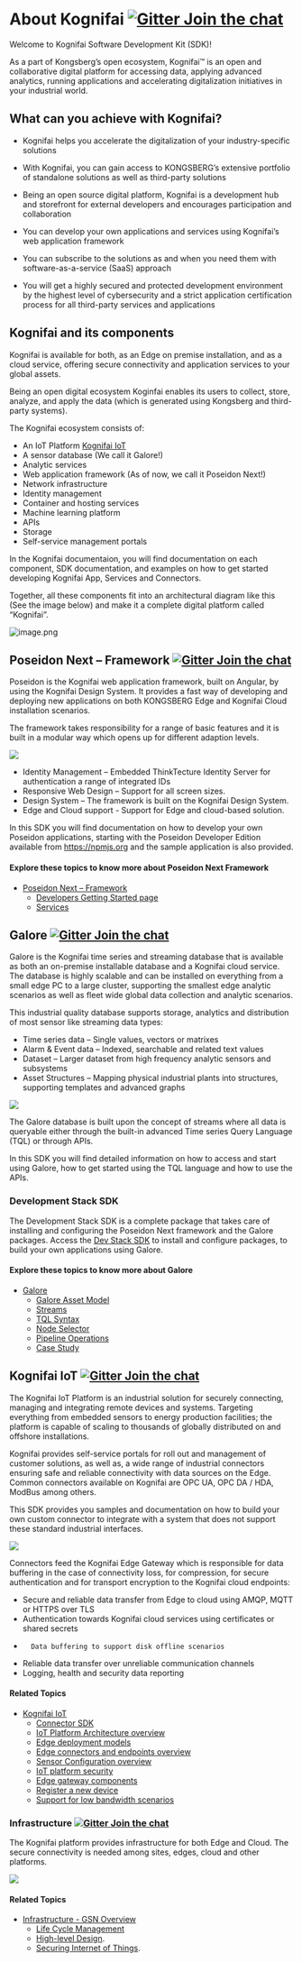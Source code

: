 

# About Kognifai                    [![Gitter Join the chat](https://badges.gitter.im/Join%20Chat.svg)](https://gitter.im/kognifai/Lobby)

Welcome to Kognifai Software Development Kit (SDK)!

As a part of Kongsberg’s open ecosystem, Kognifai™ is an open and collaborative digital platform for accessing data, applying advanced analytics, running applications and accelerating digitalization initiatives in your industrial world. 

## What can you achieve with Kognifai? 
-	Kognifai helps you accelerate the digitalization of your industry-specific solutions

-	With Kognifai, you can gain access to KONGSBERG’s extensive portfolio of standalone solutions as well as third-party solutions

-	Being an open source digital platform, Kognifai is a development hub and storefront for external developers and encourages participation and collaboration

-	You can develop your own applications and services using Kognifai’s web application framework

-	You can subscribe to the solutions as and when you need them with software-as-a-service (SaaS) approach

-	You will get a highly secured and protected development environment by the highest level of cybersecurity and a strict application certification process for all third-party services and applications

## Kognifai and its components 
Kognifai is available for both, as an Edge on premise installation, and as a cloud service, offering secure connectivity and application services to your global assets.

Being an open digital ecosystem Koginfai enables its users to collect, store, analyze, and apply the data (which is generated using Kongsberg and third-party systems). 

The Kognifai ecosystem consists of:
-	An IoT Platform [Kognifai IoT](https://github.com/kognifai/IoT)
-	A sensor database (We call it Galore!)
-	Analytic services
-	Web application framework (As of now, we call it Poseidon Next!) 
-	Network infrastructure
-	Identity management
-	Container and hosting services
-	Machine learning platform
-	APIs
-	Storage
-	Self-service management portals

In the Kognifai documentaion,  you will find documentation on each component, SDK documentation, and examples on how to get started developing Kognifai App, Services and Connectors.

Together, all these components fit into an architectural diagram like this (See the image below) and make it a complete digital platform called “Kognifai”.

![image.png](.attachments/Kognifai.png)

## Poseidon Next – Framework   [![Gitter Join the chat](https://badges.gitter.im/Join%20Chat.svg)](https://gitter.im/kognifai/Lobby)

Poseidon is the Kognifai web application framework, built on Angular, by using the Kognifai Design System. It provides a fast way of developing and deploying new applications on both KONGSBERG Edge and Kognifai Cloud installation scenarios.

The framework takes responsibility for a range of basic features and it is built in a modular way which opens up for different adaption levels.

![](.attachments/Posedion.jpg)
 
* Identity Management – Embedded ThinkTecture Identity Server for authentication  a range of integrated IDs
*	Responsive Web Design – Support for all screen sizes.
*	Design System – The framework is built on the Kognifai Design System.
*	Edge and Cloud support - Support for Edge and cloud-based solution.

In this SDK you will find documentation on how to develop your own Poseidon applications, starting with the Poseidon Developer Edition available from https://npmjs.org and the sample application is also provided.

#### Explore these topics to know more about Poseidon Next Framework  
-  [Poseidon Next – Framework](https://github.com/kognifai/PoseidonNext-Framework/blob/master/README.md) 
    - [Developers Getting Started page](https://github.com/kognifai/PoseidonNext-Framework/blob/master/Developers-Getting-Started.md)
    - [Services](https://github.com/kognifai/PoseidonNext-Framework/blob/master/Services.md)

   
 ## Galore   [![Gitter Join the chat](https://badges.gitter.im/Join%20Chat.svg)](https://gitter.im/kognifai/Lobby)
 
Galore is the Kognifai time series and streaming database that is available as both an on-premise installable database and a Kognifai cloud service. The database is highly scalable and can be installed on everything from a small edge PC to a large cluster, supporting the smallest edge analytic scenarios as well as fleet wide global data collection and analytic scenarios.

This industrial quality database supports storage, analytics and distribution of most sensor like streaming data types:

*	Time series data – Single values, vectors or matrixes
*	Alarm & Event data – Indexed, searchable and related text values
*	Dataset – Larger dataset from high frequency analytic sensors and subsystems
*	Asset Structures – Mapping physical industrial plants into structures, supporting templates and advanced graphs

 ![](.attachments/Posedion_Graph.jpg)

The Galore database is built upon the concept of streams where all data is queryable either through the built-in advanced Time series Query Language (TQL) or through APIs.

In this SDK you will find detailed information on how to access and start using Galore, how to get started using the TQL language and how to use the APIs.

### Development Stack SDK
The Development Stack SDK is a complete package that takes care of installing and configuring the Poseidon Next framework and the Galore packages. Access the [Dev Stack SDK](https://github.com/kognifai/Galore/blob/master/SDK-documentation/readme.md) to install and configure packages, to build your own applications using Galore. 

#### Explore these topics to know more about Galore
 -  [Galore](https://github.com/kognifai/Galore/blob/master/README.md)
      - [Galore Asset Model](https://github.com/kognifai/Galore/blob/master/Galore-Documentation/readme.md)
      - [Streams](https://github.com/kognifai/Galore/blob/master/Galore-Documentation/streams.md)
      - [TQL Syntax](https://github.com/kognifai/Galore/blob/master/Galore-Documentation/TQL%20Syntax.md)
      - [Node Selector](https://github.com/kognifai/Galore/blob/master/Galore-Documentation/Node%20Selector.md) 
      - [Pipeline Operations](https://github.com/kognifai/Galore/blob/master/Galore-Documentation/Pipeline%20Operations.md)
      - [Case Study](https://github.com/kognifai/Galore/blob/master/Galore-Documentation/casestudy.md)

## Kognifai IoT    [![Gitter Join the chat](https://badges.gitter.im/Join%20Chat.svg)](https://gitter.im/kognifai/Lobby)
The Kognifai IoT Platform is an industrial solution for securely connecting, managing and integrating remote devices and systems. Targeting everything from embedded sensors to energy production facilities; the platform is capable of scaling to thousands of globally distributed on and offshore installations.

Kognifai provides self-service portals for roll out and management of customer solutions, as well as, a wide range of industrial connectors ensuring safe and reliable connectivity with data sources on the Edge. Common connectors available on Kognifai are OPC UA, OPC DA / HDA, ModBus among others.

This SDK provides you  samples and documentation on how to build your own custom connector to integrate with a system that does not support these standard industrial interfaces.

 ![](.attachments/IoT.png)

Connectors feed the Kognifai Edge Gateway which is responsible for data buffering in the case of connectivity loss, for compression, for secure authentication and for transport encryption to the Kognifai cloud endpoints:

-	Secure and reliable data transfer from Edge to cloud using AMQP, MQTT or HTTPS over TLS
-	Authentication towards Kognifai cloud services using certificates or shared secrets
-       Data buffering to support disk offline scenarios
-	Reliable data transfer over unreliable communication channels
-	Logging, health and security data reporting

#### Related Topics

 -  [Kognifai IoT](https://github.com/kognifai/IoT)
      - [Connector SDK](https://github.com/kognifai/IoT/blob/master/SDK%20Documentation/readme.md)
      - [IoT Platform Architecture overview](https://github.com/kognifai/IoT/blob/master/IoT%20Documentation/Overview%20-%20IoT%20Platform%20Architecture%20Overview.md)
      - [Edge deployment models](https://github.com/kognifai/IoT/blob/master/IoT%20Documentation/Overview%20-%20Edge%20Deployment%20Models.md) 
     - [Edge connectors and endpoints overview](https://github.com/kognifai/IoT/blob/master/IoT%20Documentation/Overview%20%20Connectors%20and%20Endpoints%20.md)
     - [Sensor Configuration overview](https://github.com/kognifai/IoT/blob/master/IoT%20Documentation/Overview%20-%20Sensor%20Configuration%20Overview.md)
     - [IoT platform security](https://github.com/kognifai/IoT/blob/master/IoT%20Documentation/Overview%20-%20Security.md)
     - [Edge gateway components](https://github.com/kognifai/IoT/blob/master/IoT%20Documentation/Edge%20Gateway%20Components.md)
     - [Register a new device](https://github.com/kognifai/IoT/blob/master/IoT%20Documentation/Deploy-%20register%20a%20new%20edge%20device.md)
     - [Support for low bandwidth scenarios](https://github.com/kognifai/IoT/blob/master/IoT%20Documentation/Support%20for%20low%20bandwidth%20scenarios.md)
 
### Infrastructure   [![Gitter Join the chat](https://badges.gitter.im/Join%20Chat.svg)](https://gitter.im/kognifai/Lobby)

The Kognifai platform provides infrastructure for both Edge and Cloud. The secure connectivity is needed among sites, edges, cloud and other platforms.

![](.attachments/Infrastructure.jpg)

#### Related Topics
- [Infrastructure - GSN Overview](https://github.com/kognifai/Infrastructure/blob/master/Readme.md)
    * [Life Cycle Management](https://github.com/kognifai/Infrastructure/blob/master/Documentation/GSN%20Overview.md)
    - [High-level Design](https://github.com/kognifai/Infrastructure/blob/master/Documentation/High-level%20Design.md).
    - [Securing Internet of Things](https://github.com/kognifai/Infrastructure/blob/master/Documentation/Securing%20Internet%20of%20Things.md).
     

